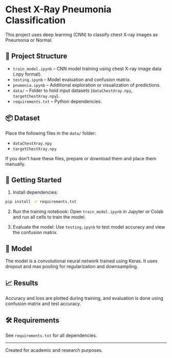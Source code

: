 
# Chest X-Ray Pneumonia Classification

This project uses deep learning (CNN) to classify chest X-ray images as Pneumonia or Normal.

## 📁 Project Structure

- `train_model.ipynb` – CNN model training using chest X-ray image data (.npy format).
- `testing.ipynb` – Model evaluation and confusion matrix.
- `pnumonia.ipynb` – Additional exploration or visualization of predictions.
- `data/` – Folder to hold input datasets (`dataChestXray.npy`, `targetChestXray.npy`).
- `requirements.txt` – Python dependencies.

## 📦 Dataset

Place the following files in the `data/` folder:
- `dataChestXray.npy`
- `targetChestXray.npy`

If you don't have these files, prepare or download them and place them manually.

## 🚀 Getting Started

1. Install dependencies:

```bash
pip install -r requirements.txt
```

2. Run the training notebook:
Open `train_model.ipynb` in Jupyter or Colab and run all cells to train the model.

3. Evaluate the model:
Use `testing.ipynb` to test model accuracy and view the confusion matrix.

## 🧠 Model

The model is a convolutional neural network trained using Keras. It uses dropout and max pooling for regularization and downsampling.

## 📈 Results

Accuracy and loss are plotted during training, and evaluation is done using confusion matrix and test accuracy.

## 🛠️ Requirements

See `requirements.txt` for all dependencies.

---

Created for academic and research purposes.
